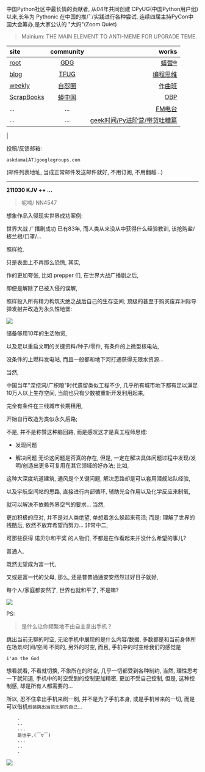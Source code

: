 中国Python社区中最长情的贡献者, 从04年共同创建 CPyUG(中国Python用户组)以来,长年为 Pythonic 在中国的推广/实践进行各种尝试, 连续四届主持PyCon中国大会筹办,是大家公认的 "大妈"(Zoom.Quiet)

> Mainium: THE MAIN ELEMENT TO ANTI-MEME FOR UPGRADE TEME.

| site | community | works |
| :-----| :----: | ----: |
| [root](http://zoomquiet.io/) | [GDG](https://blog.zhgdg.org/) | [蟒营®](https://doc.101.camp/) |
| [blog](https://blog.zoomquiet.io/pages/zoomquiet.html) | [TFUG](http://zh.tfug.world/) | [编程思维](https://py.101.camp/) |
| [weekly](http://weekly.pychina.org/) | [自怼圈](https://du.101.camp/) | [作曲班](https://mu.101.camp/) |
| [ScrapBooks](https://zoomquiet.io/collection.html) | [蟒中国](https://pychina.org/) | [OBP](https://zoomquiet.io/obp/index.html) |
| ... | ... | [FM电台](https://fm.101.camp/) |
| ... | ... | [geek时间/Py进阶营/带货吐糟篇](https://fm.101.camp/2020/geek2py-dama.html) 
 |


投稿/反馈邮箱:

    askdama[AT]googlegroups.com

(邮件列表地址, 
当成正常邮件发送邮件就好, 不用订阅, 不用翻越...)


---------------------------------------------------
**211030 KJV ++ ...**

> 呢喃/ NN4547




想象作品入侵现实世界成功案例:

世界大战 广播剧成功
已有83年,
而人类从来没从中获得什么经验教训,
该抢购盐/板兰根/口罩/...

照样抢,

只是表面上不再那么恐慌,
其实,

作的更加夸张,
比如 prepper 们,
在世界大战广播剧之后,

即便是解除了已被入侵的误解,

照样投入所有精力构筑灭绝之战后自己的生存空间;
顶级的甚至于购买废弃洲际导弹发射井改造为永久性地堡:


![](https://ipic.zoomquiet.top/2021-10-29-ScreenShot%202021-10-29%2008.26.52.jpg)


储备够用10年的生活物资,

以及足以重启文明的关键资料/种子/零件,
有条件的上微型核电站,

没条件的上燃料发电站,
而且一般都和地下河打通获得无限水资源...

当然,

中国当年"深挖洞/广积粮"时代遗留类似工程不少,
几乎所有城市地下都有足以满足10万人以上生存空间,
当前也只有少数被重新开发利用起来,

完全有条件在三线城市长期租用,

开始自行改造为类似永久后路;

不是,
并不是称赞这种脑回路,
而是感叹这才是真工程师思维:
+ 发现问题

+ 解决问题
无论这问题是否真的存在,
但是,
一定在解决具体问题过程中发现/发明/创造出更多可复用在其它领域的好办法;
比如,

这种大深度坑道建筑,
通风是个关键问题,
解决思路却是可以套用潜舰站队经验,

以及宇航空间站的思路,
直接进行内部循环,
辅助光合作用以及化学反应来制氧,

就可以解决不依赖外界空气的要求...
当然,

更加积极的应对,
并不是对人类绝望,
单想着怎么躲起来苟活;
而是:
理解了世界的残酷后,
依然不放弃希望而努力...
非常中二,

可那些获得 诺贝尔和平奖 的人物们,
不都是在作看起来并没什么希望的事儿?

普通人,

既然无望成为富一代,

又或是富一代的父母,
那么,
还是普普通通安安然然过好日子就好,

每个人/家庭都安然了,
世界也就和平了,
不​是嘛?







![](https://ipic.zoomquiet.top/2021-10-29-zq42-today-card-2110.030.jpeg)



PS:
> 是什么让你频繁地不由自主拿出手机？

跳出当前无聊的时空,
无论手机中展现的是什么内容/数据,
多数都是和当前身体所在场景/时间/空间 不同的,
另外的时空,
而且, 手机中的时空给我们的感觉是

    i'am the God

想看就看, 不看就切换,
不象所在的时空, 几乎一切都受到各种制约,
当然,
理性思考一下就知道,
手机中的时空受到的控制更加精密, 更加不受自己控制,
但是, 这种控制感,
却是所有人都需要的...

所以, 
忍不住拿出手机来刷一刷,
并不是为了手机本身, 或是手机带来的一切,
而是可以借机`假装跳出当前无聊的自己`...



```
    .
    ..
    ...
    是也乎,(￣▽￣)
    ...
    ..
    .
```


![](http://ydlj.zoomquiet.top/ipic/2021-07-10-210701DU21-zip.jpg)


